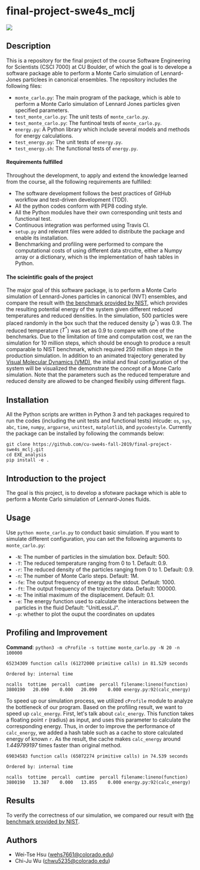 # final-project-swe4s_mclj
![](https://travis-ci.com/cu-swe4s-fall-2019/final-project-swe4s_mclj.svg?branch=master)

## Description
This is a repository for the final project of the course Software Engineering for Scientists (CSCI 7000) at CU Boulder, of which the goal is to develope a software package able to perform a Monte Carlo simulation of Lennard-Jones particlees in canonical ensembles. The repository includes the following files:
- `monte_carlo.py`: The main program of the package, which is able to perform a Monte Carlo simulation of Lennard Jones particles given specified parameters. 
- `test_monte_carlo.py`: The unit tests of `monte_carlo.py`.
- `test_monte_carlo.py`: The funtinoal tests of `monte_carlo.py`.
- `energy.py`: A Python library which include several models and methods for energy calculations. 
- `test_energy.py`: The unit tests of `energy.py`.
- `test_energy.sh`: The functional tests of `energy.py`.

#### Requirements fulfilled
Throughout the development, to apply and extend the knowledge learned from the course, all the following requirements are fulfilled:

- The software development follows the best practices of GitHub workflow and test-driven development (TDD).
- All the python codes conform with PEP8 coding style.
- All the Python modules have their own corresponding unit tests and functional test.
- Continuous integration was performed using Travis CI.
- `setup.py` and relevant files were added to distribute the package and enable its installation.
- Benchmarking and profiling were performed to compare the computational costs of using different data strcutre, either a Numpy array or a dictionary, which is the implementation of hash tables in Python.

#### The scieintific goals of the project
The major goal of this software package, is to perform a Monte Carlo simulation of Lennard-Jones particles in canonical (NVT) ensembles, and compare the result with [ the benchmark provided by NIST](https://mmlapps.nist.gov/srs/LJ_PURE/mc.htm), which provides the resulting potential energy of the system given different reduced temperatures and reduced densities. In the simulation, $500$ particles were placed randomly in the box such that the reduced density ($\rho^{*}$) was $0.9$. The reduced temperature ($T^{*}$) was set as $0.9$ to compare with one of the benchmarks. Due to the limitation of time and computation cost, we ran the simulation for 10 million steps, which should be enough to produce a result comparable to NIST benchmark, which required 250 million steps in the production simulation. In addition to an animated trajectory generated by [Visual Molecular Dynamics (VMD)](https://www.ks.uiuc.edu/Research/vmd/), the initial and final configuration of the system will be visualized the demonstrate the concept of a Mone Carlo simulation. Note that the parameters such as the reduced temperature and reduced density are allowed to be changed flexibily using different flags. 


## Installation
All the Python scripts are written in Python 3 and teh packages required to run the codes (including the unit tests and functional tests) inlcude: `os`, `sys`, `abc`, `time`, `numpy`, `argparse`, `unittest`, `matplotlib`, and `pycodestyle`. Currently the package can be installed by following the commands below:
```
git clone https://github.com/cu-swe4s-fall-2019/final-project-swe4s_mclj.git
cd EXE_analysis
pip install -e .
```

## Introduction to the project
The goal is this project, is to develop a sfotware package which is able to perform a Monte Carlo simulation of Lennard-Jones fluids. 


## Usage
Use `python monte_carlo.py` to conduct basic simulation. If you want to simulate different configuration, you can set the following arguments to `monte_carlo.py`:
- `-N`: The number of particles in the simulation box. Default: 500.
- `-T`: The reduced temperature ranging from 0 to 1. Default: 0.9.
- `-r`: The reduced density of the particles ranging from 0 to 1. Default: 0.9.
- `-n`: The number of Monte Carlo steps. Default: 1M.
- `-fe`: The output frequency of energy as the stdout. Default: 1000.
- `-ft`: The output frequency of the trajectory data. Default: 100000.
- `-m`: The initial maximum of the displacement. Default: 0.1.
- `-e`: The energy function used to calculate the interactions between the particles in the fluid Default: "UnitLessLJ".
- `-p`: whether to plot the ouput the coordinates on updates

## Profiling and Improvement
**Command**: `python3 -m cProfile -s tottime monte_carlo.py -N 20 -n 100000`
```
65234309 function calls (61272000 primitive calls) in 81.529 seconds

Ordered by: internal time

ncalls  tottime  percall  cumtime  percall filename:lineno(function)
3800190   20.090    0.000   20.090    0.000 energy.py:92(calc_energy)
```
To speed up our simulation process, we utilized `cProfile` module to analyze the bottleneck of our program. Based on the profiling result, we want to speed up `calc_energy`. First, let's talk about `calc_energy`. This function takes a floating point `r` (radius) as input, and uses this parameter to calculate the corresponding energy. Thus, in order to improve the performance of `calc_energy`, we added a hash table such as a cache to store calculated energy of known `r`. As the result, the cache makes `calc_energy` around *1.449799197* times faster than original method.
```
69034583 function calls (65072274 primitive calls) in 74.539 seconds

Ordered by: internal time

ncalls  tottime  percall  cumtime  percall filename:lineno(function)
3800190   13.387    0.000   13.855    0.000 energy.py:92(calc_energy)
```

## Results
To verify the correctness of our simulation, we compared our result with [the benchmark provided by NIST](https://mmlapps.nist.gov/srs/LJ_PURE/mc.htm).

## Authors
- Wei-Tse Hsu ([wehs7661@colorado.edu]())
- Chi-Ju Wu ([chwu5235@colorado.edu]())